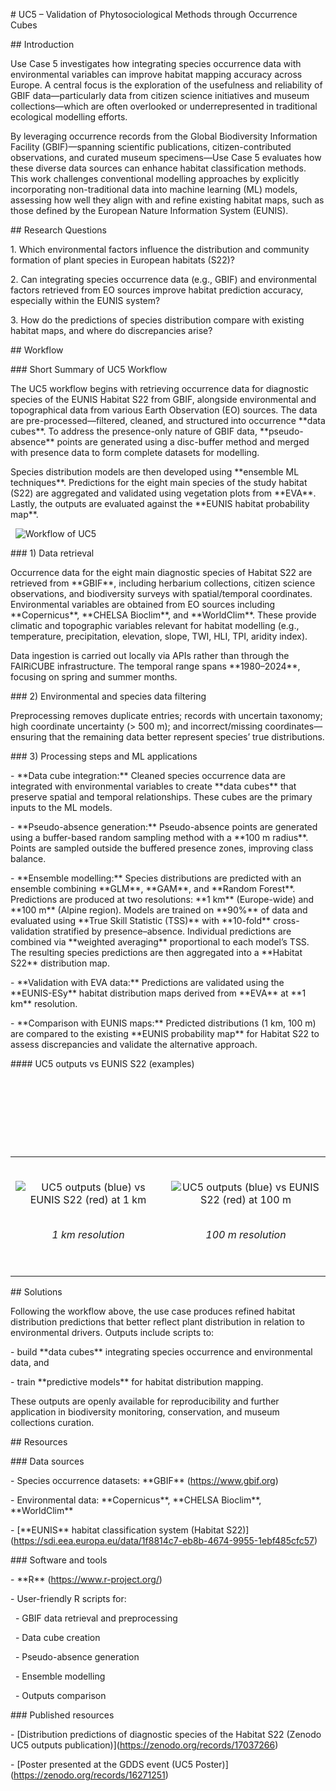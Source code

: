 \# UC5 – Validation of Phytosociological Methods through Occurrence Cubes



\## Introduction

Use Case 5 investigates how integrating species occurrence data with environmental variables can improve habitat mapping accuracy across Europe. A central focus is the exploration of the usefulness and reliability of GBIF data—particularly data from citizen science initiatives and museum collections—which are often overlooked or underrepresented in traditional ecological modelling efforts.



By leveraging occurrence records from the Global Biodiversity Information Facility (GBIF)—spanning scientific publications, citizen-contributed observations, and curated museum specimens—Use Case 5 evaluates how these diverse data sources can enhance habitat classification methods. This work challenges conventional modelling approaches by explicitly incorporating non-traditional data into machine learning (ML) models, assessing how well they align with and refine existing habitat maps, such as those defined by the European Nature Information System (EUNIS).



\## Research Questions

1\. Which environmental factors influence the distribution and community formation of plant species in European habitats (S22)?

2\. Can integrating species occurrence data (e.g., GBIF) and environmental factors retrieved from EO sources improve habitat prediction accuracy, especially within the EUNIS system?

3\. How do the predictions of species distribution compare with existing habitat maps, and where do discrepancies arise?



\## Workflow



\### Short Summary of UC5 Workflow

The UC5 workflow begins with retrieving occurrence data for diagnostic species of the EUNIS Habitat S22 from GBIF, alongside environmental and topographical data from various Earth Observation (EO) sources. The data are pre-processed—filtered, cleaned, and structured into occurrence \*\*data cubes\*\*. To address the presence-only nature of GBIF data, \*\*pseudo-absence\*\* points are generated using a disc-buffer method and merged with presence data to form complete datasets for modelling.



Species distribution models are then developed using \*\*ensemble ML techniques\*\*. Predictions for the eight main species of the study habitat (S22) are aggregated and validated using vegetation plots from \*\*EVA\*\*. Lastly, the outputs are evaluated against the \*\*EUNIS habitat probability map\*\*.



<p style="text-align:center;">

&nbsp; <img src="../assets/uc5/uc5\_workflow.png" alt="Workflow of UC5" />

</p>



\### 1) Data retrieval

Occurrence data for the eight main diagnostic species of Habitat S22 are retrieved from \*\*GBIF\*\*, including herbarium collections, citizen science observations, and biodiversity surveys with spatial/temporal coordinates. Environmental variables are obtained from EO sources including \*\*Copernicus\*\*, \*\*CHELSA Bioclim\*\*, and \*\*WorldClim\*\*. These provide climatic and topographic variables relevant for habitat modelling (e.g., temperature, precipitation, elevation, slope, TWI, HLI, TPI, aridity index).



Data ingestion is carried out locally via APIs rather than through the FAIRiCUBE infrastructure. The temporal range spans \*\*1980–2024\*\*, focusing on spring and summer months.



\### 2) Environmental and species data filtering

Preprocessing removes duplicate entries; records with uncertain taxonomy; high coordinate uncertainty (> 500 m); and incorrect/missing coordinates—ensuring that the remaining data better represent species’ true distributions.



\### 3) Processing steps and ML applications

\- \*\*Data cube integration:\*\* Cleaned species occurrence data are integrated with environmental variables to create \*\*data cubes\*\* that preserve spatial and temporal relationships. These cubes are the primary inputs to the ML models.

\- \*\*Pseudo-absence generation:\*\* Pseudo-absence points are generated using a buffer-based random sampling method with a \*\*100 m radius\*\*. Points are sampled outside the buffered presence zones, improving class balance.

\- \*\*Ensemble modelling:\*\* Species distributions are predicted with an ensemble combining \*\*GLM\*\*, \*\*GAM\*\*, and \*\*Random Forest\*\*. Predictions are produced at two resolutions: \*\*1 km\*\* (Europe-wide) and \*\*100 m\*\* (Alpine region). Models are trained on \*\*90%\*\* of data and evaluated using \*\*True Skill Statistic (TSS)\*\* with \*\*10-fold\*\* cross-validation stratified by presence–absence. Individual predictions are combined via \*\*weighted averaging\*\* proportional to each model’s TSS. The resulting species predictions are then aggregated into a \*\*Habitat S22\*\* distribution map.

\- \*\*Validation with EVA data:\*\* Predictions are validated using the \*\*EUNIS-ESy\*\* habitat distribution maps derived from \*\*EVA\*\* at \*\*1 km\*\* resolution.

\- \*\*Comparison with EUNIS maps:\*\* Predicted distributions (1 km, 100 m) are compared to the existing \*\*EUNIS probability map\*\* for Habitat S22 to assess discrepancies and validate the alternative approach.



\#### UC5 outputs vs EUNIS S22 (examples)

<table>

&nbsp; <tr>

&nbsp;   <td style="text-align:center;">

&nbsp;     <img src="../assets/uc5/uc5\_vs\_eunis\_1km.png" alt="UC5 outputs (blue) vs EUNIS S22 (red) at 1 km" />

&nbsp;     <br/><em>1 km resolution</em>

&nbsp;   </td>

&nbsp;   <td style="text-align:center;">

&nbsp;     <img src="../assets/uc5/uc5\_vs\_eunis\_100m.png" alt="UC5 outputs (blue) vs EUNIS S22 (red) at 100 m" />

&nbsp;     <br/><em>100 m resolution</em>

&nbsp;   </td>

&nbsp; </tr>

</table>



\## Solutions

Following the workflow above, the use case produces refined habitat distribution predictions that better reflect plant distribution in relation to environmental drivers. Outputs include scripts to:

\- build \*\*data cubes\*\* integrating species occurrence and environmental data, and

\- train \*\*predictive models\*\* for habitat distribution mapping.



These outputs are openly available for reproducibility and further application in biodiversity monitoring, conservation, and museum collections curation.



\## Resources



\### Data sources

\- Species occurrence datasets: \*\*GBIF\*\* (https://www.gbif.org)

\- Environmental data: \*\*Copernicus\*\*, \*\*CHELSA Bioclim\*\*, \*\*WorldClim\*\*

\- \[\*\*EUNIS\*\* habitat classification system (Habitat S22)](https://sdi.eea.europa.eu/data/1f8814c7-eb8b-4674-9955-1ebf485cfc57)



\### Software and tools

\- \*\*R\*\* (https://www.r-project.org/)

\- User-friendly R scripts for:

&nbsp; - GBIF data retrieval and preprocessing

&nbsp; - Data cube creation

&nbsp; - Pseudo-absence generation

&nbsp; - Ensemble modelling

&nbsp; - Outputs comparison



\### Published resources

\- \[Distribution predictions of diagnostic species of the Habitat S22 (Zenodo UC5 outputs publication)](https://zenodo.org/records/17037266)

\- \[Poster presented at the GDDS event (UC5 Poster)](https://zenodo.org/records/16271251)



